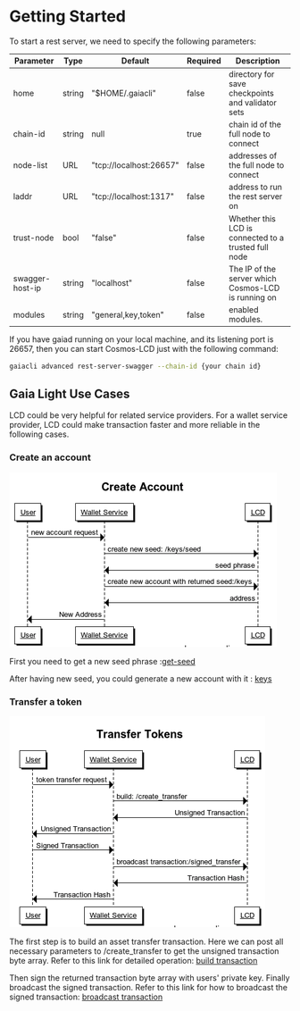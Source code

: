 # Getting Started

To start a rest server, we need to specify the following parameters:

| Parameter       | Type      | Default                 | Required | Description                                          |
| -----------     | --------- | ----------------------- | -------- | ---------------------------------------------------- |
| home            | string    | "$HOME/.gaiacli"        | false    | directory for save checkpoints and validator sets    |
| chain-id        | string    | null                    | true     | chain id of the full node to connect                 |
| node-list       | URL       | "tcp://localhost:26657" | false    | addresses of the full node to connect                |
| laddr           | URL       | "tcp://localhost:1317"  | false    | address to run the rest server on                    |
| trust-node      | bool      | "false"                 | false    | Whether this LCD is connected to a trusted full node |
| swagger-host-ip | string    | "localhost"             | false    | The IP of the server which Cosmos-LCD is running on  |
| modules         | string    | "general,key,token"     | false    | enabled modules.                                     |

If you have gaiad running on your local machine, and its listening port is 26657, then you can start Cosmos-LCD just with the following command:
```bash
gaiacli advanced rest-server-swagger --chain-id {your chain id}
```

## Gaia Light Use Cases

LCD could be very helpful for related service providers. For a wallet service provider, LCD could
make transaction faster and more reliable in the following cases.

### Create an account

![deposit](pics/create-account.png)

First you need to get a new seed phrase :[get-seed](api.md#keysseed---get)

After having new seed, you could generate a new account with it : [keys](api.md#keys---post)

### Transfer a token

![transfer](pics/transfer-tokens.png)

The first step is to build an asset transfer transaction. Here we can post all necessary parameters
to /create_transfer to get the unsigned transaction byte array. Refer to this link for detailed
operation: [build transaction](api.md#create_transfer---post)

Then sign the returned transaction byte array with users' private key. Finally broadcast the signed
transaction. Refer to this link for how to broadcast the signed transaction: [broadcast transaction](api.md#create_transfer---post)
